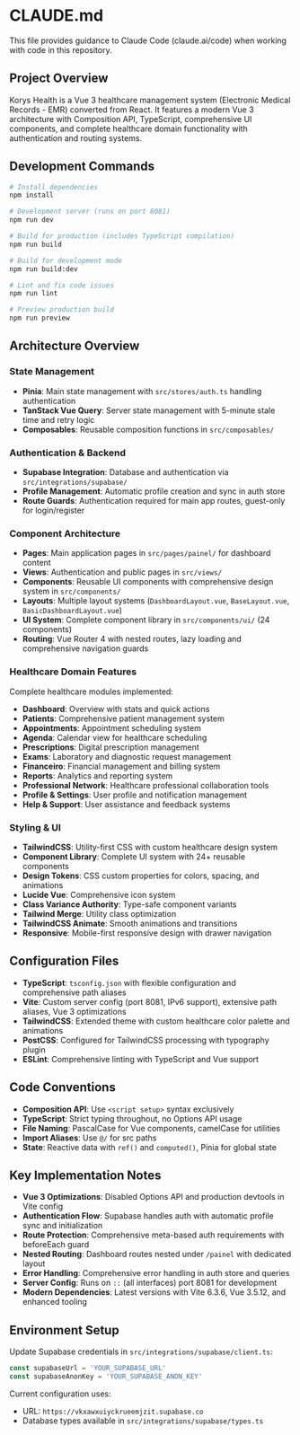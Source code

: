 # CLAUDE.md

This file provides guidance to Claude Code (claude.ai/code) when working with code in this repository.

## Project Overview

Korys Health is a Vue 3 healthcare management system (Electronic Medical Records - EMR) converted from React. It features a modern Vue 3 architecture with Composition API, TypeScript, comprehensive UI components, and complete healthcare domain functionality with authentication and routing systems.

## Development Commands

```bash
# Install dependencies
npm install

# Development server (runs on port 8081)
npm run dev

# Build for production (includes TypeScript compilation)
npm run build

# Build for development mode
npm run build:dev

# Lint and fix code issues
npm run lint

# Preview production build
npm run preview
```

## Architecture Overview

### State Management
- **Pinia**: Main state management with `src/stores/auth.ts` handling authentication
- **TanStack Vue Query**: Server state management with 5-minute stale time and retry logic
- **Composables**: Reusable composition functions in `src/composables/`

### Authentication & Backend
- **Supabase Integration**: Database and authentication via `src/integrations/supabase/`
- **Profile Management**: Automatic profile creation and sync in auth store
- **Route Guards**: Authentication required for main app routes, guest-only for login/register

### Component Architecture
- **Pages**: Main application pages in `src/pages/painel/` for dashboard content
- **Views**: Authentication and public pages in `src/views/`
- **Components**: Reusable UI components with comprehensive design system in `src/components/`
- **Layouts**: Multiple layout systems (`DashboardLayout.vue`, `BaseLayout.vue`, `BasicDashboardLayout.vue`)
- **UI System**: Complete component library in `src/components/ui/` (24 components)
- **Routing**: Vue Router 4 with nested routes, lazy loading and comprehensive navigation guards

### Healthcare Domain Features
Complete healthcare modules implemented:
- **Dashboard**: Overview with stats and quick actions
- **Patients**: Comprehensive patient management system
- **Appointments**: Appointment scheduling system
- **Agenda**: Calendar view for healthcare scheduling
- **Prescriptions**: Digital prescription management
- **Exams**: Laboratory and diagnostic request management
- **Financeiro**: Financial management and billing system
- **Reports**: Analytics and reporting system
- **Professional Network**: Healthcare professional collaboration tools
- **Profile & Settings**: User profile and notification management
- **Help & Support**: User assistance and feedback systems

### Styling & UI
- **TailwindCSS**: Utility-first CSS with custom healthcare design system
- **Component Library**: Complete UI system with 24+ reusable components
- **Design Tokens**: CSS custom properties for colors, spacing, and animations
- **Lucide Vue**: Comprehensive icon system
- **Class Variance Authority**: Type-safe component variants
- **Tailwind Merge**: Utility class optimization
- **TailwindCSS Animate**: Smooth animations and transitions
- **Responsive**: Mobile-first responsive design with drawer navigation

## Configuration Files

- **TypeScript**: `tsconfig.json` with flexible configuration and comprehensive path aliases
- **Vite**: Custom server config (port 8081, IPv6 support), extensive path aliases, Vue 3 optimizations
- **TailwindCSS**: Extended theme with custom healthcare color palette and animations
- **PostCSS**: Configured for TailwindCSS processing with typography plugin
- **ESLint**: Comprehensive linting with TypeScript and Vue support

## Code Conventions

- **Composition API**: Use `<script setup>` syntax exclusively
- **TypeScript**: Strict typing throughout, no Options API usage
- **File Naming**: PascalCase for Vue components, camelCase for utilities
- **Import Aliases**: Use `@/` for src paths
- **State**: Reactive data with `ref()` and `computed()`, Pinia for global state

## Key Implementation Notes

- **Vue 3 Optimizations**: Disabled Options API and production devtools in Vite config
- **Authentication Flow**: Supabase handles auth with automatic profile sync and initialization
- **Route Protection**: Comprehensive meta-based auth requirements with beforeEach guard
- **Nested Routing**: Dashboard routes nested under `/painel` with dedicated layout
- **Error Handling**: Comprehensive error handling in auth store and queries
- **Server Config**: Runs on `::` (all interfaces) port 8081 for development
- **Modern Dependencies**: Latest versions with Vite 6.3.6, Vue 3.5.12, and enhanced tooling

## Environment Setup

Update Supabase credentials in `src/integrations/supabase/client.ts`:
```typescript
const supabaseUrl = 'YOUR_SUPABASE_URL'
const supabaseAnonKey = 'YOUR_SUPABASE_ANON_KEY'
```

Current configuration uses:
- URL: `https://vkxawxuiyckrueemjzit.supabase.co`
- Database types available in `src/integrations/supabase/types.ts`